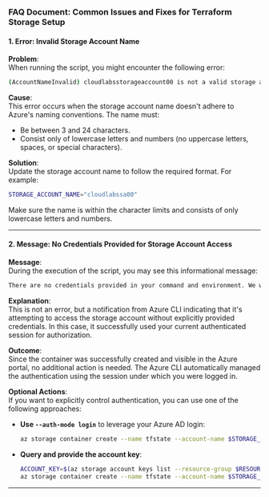 ### FAQ Document: Common Issues and Fixes for Terraform Storage Setup

#### 1. **Error: Invalid Storage Account Name**

**Problem**:  
When running the script, you might encounter the following error:
```bash
(AccountNameInvalid) cloudlabsstorageaccount00 is not a valid storage account name. Storage account name must be between 3 and 24 characters in length and use numbers and lower-case letters only.
```

**Cause**:  
This error occurs when the storage account name doesn't adhere to Azure's naming conventions. The name must:
- Be between 3 and 24 characters.
- Consist only of lowercase letters and numbers (no uppercase letters, spaces, or special characters).

**Solution**:  
Update the storage account name to follow the required format. For example:
```bash
STORAGE_ACCOUNT_NAME="cloudlabssa00"
```

Make sure the name is within the character limits and consists of only lowercase letters and numbers.

---

#### 2. **Message: No Credentials Provided for Storage Account Access**

**Message**:  
During the execution of the script, you may see this informational message:
```bash
There are no credentials provided in your command and environment. We will query for account key for your storage account.
```

**Explanation**:  
This is not an error, but a notification from Azure CLI indicating that it's attempting to access the storage account without explicitly provided credentials. In this case, it successfully used your current authenticated session for authorization.

**Outcome**:  
Since the container was successfully created and visible in the Azure portal, no additional action is needed. The Azure CLI automatically managed the authentication using the session under which you were logged in.

**Optional Actions**:  
If you want to explicitly control authentication, you can use one of the following approaches:
- **Use `--auth-mode login`** to leverage your Azure AD login:
  ```bash
  az storage container create --name tfstate --account-name $STORAGE_ACCOUNT_NAME --auth-mode login
  ```
- **Query and provide the account key**:
  ```bash
  ACCOUNT_KEY=$(az storage account keys list --resource-group $RESOURCE_GROUP_NAME --account-name $STORAGE_ACCOUNT_NAME --query '[0].value' --output tsv)
  az storage container create --name tfstate --account-name $STORAGE_ACCOUNT_NAME --account-key $ACCOUNT_KEY
  ```

---

